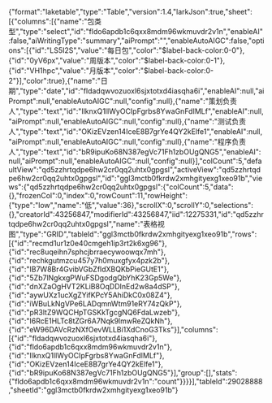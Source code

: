 {"format":"laketable","type":"Table","version":1.4,"larkJson":true,"sheet":[{"columns":[{"name":"包类型","type":"select","id":"fldo6apdb1c6qxx8mdm96wkmuvdr2v1n","enableAI":false,"aiWritingType":"summary","aiPrompt":"","enableAutoAIGC":false,"options":[{"id":"LS5I2S","value":"每日包","color":"$label-back-color:0-0"},{"id":"0yV6px","value":"周版本","color":"$label-back-color:0-1"},{"id":"VH1hpc","value":"月版本","color":"$label-back-color:0-2"}],"color":true},{"name":"日期","type":"date","id":"fldadqwvozuoxl6sjxtotxd4iasqha6i","enableAI":null,"aiPrompt":null,"enableAutoAIGC":null,"config":null},{"name":"策划负责人","type":"text","id":"IlknxQ1lIWyOCIpFgrbs8YwaGnFdIMLf","enableAI":null,"aiPrompt":null,"enableAutoAIGC":null,"config":null},{"name":"测试负责人","type":"text","id":"OKizEVzen14IceE8B7grYe4QY2kElfe1","enableAI":null,"aiPrompt":null,"enableAutoAIGC":null,"config":null},{"name":"程序负责人","type":"text","id":"bR9ipuKo68N387egVc71Fh1zbOUgQNG5","enableAI":null,"aiPrompt":null,"enableAutoAIGC":null,"config":null}],"colCount":5,"defaultView":"qd5zzhrtqdpe6hw2cr0qq2uhtx0gpgsl","activeView":"qd5zzhrtqdpe6hw2cr0qq2uhtx0gpgsl","id":"ggl3mctb0fkrdw2xmhgityexg1xeo91b","views":{"qd5zzhrtqdpe6hw2cr0qq2uhtx0gpgsl":{"colCount":5,"data":{},"frozenCol":0,"index":0,"rowCount":11,"rowHeight":{"type":"low","name":"低","value":36},"scrollX":0,"scrollY":0,"selections":{},"creatorId":43256847,"modifierId":43256847,"iid":12275331,"id":"qd5zzhrtqdpe6hw2cr0qq2uhtx0gpgsl","name":"表格视图","type":"GRID","tableId":"ggl3mctb0fkrdw2xmhgityexg1xeo91b","rows":[{"id":"recmd1ur1z0e40cmgeh1ip3rt2k6xg96"},{"id":"rec8uqeihn7sphcjbrraecywoowqx7mh"},{"id":"rechkgutmzcu457y7h0muxgfyx4pzk2b"},{"id":"IB7W8Br4GvibVGbZfldXBQKbPieGUtE1"},{"id":"5Zb7lNgkxgPWuFSDgodgQbYhK23Gp5We"},{"id":"dnXZaOgHVT2KLiB8OqDDInEd2w8a4dSP"},{"id":"aywUXz1ucXgZYifKPcY5AhiDkC0x08Z4"},{"id":"iWBuLkNgVPe6LADqmnWtm91eRY74zQkP"},{"id":"pR3ltZ9WQCHpTGSKkTgcgNQ6FdaLwzeb"},{"id":"I6RcE1HLTc8tZGr6A7Nqk9lmwReZQkNh"},{"id":"eW96DAVcRzNXfOevWLLBi1XdCnoG3Tks"}],"columns":[{"id":"fldadqwvozuoxl6sjxtotxd4iasqha6i"},{"id":"fldo6apdb1c6qxx8mdm96wkmuvdr2v1n"},{"id":"IlknxQ1lIWyOCIpFgrbs8YwaGnFdIMLf"},{"id":"OKizEVzen14IceE8B7grYe4QY2kElfe1"},{"id":"bR9ipuKo68N387egVc71Fh1zbOUgQNG5"}],"group":[],"stats":{"fldo6apdb1c6qxx8mdm96wkmuvdr2v1n":"count"}}}}],"tableId":29028888,"sheetId":"ggl3mctb0fkrdw2xmhgityexg1xeo91b"}
